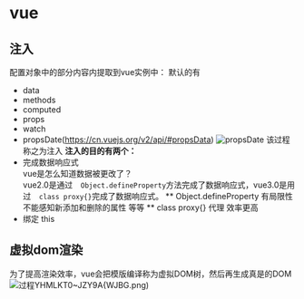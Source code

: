 # vue
## 注入
配置对象中的部分内容内提取到vue实例中：
默认的有
* data
* methods
* computed
* props
* watch
* propsDate(https://cn.vuejs.org/v2/api/#propsData)
![propsDate](img/CE4%U6TJ~AFG9[SMH~NVGVR.png)
该过程称之为注入
**注入的目的有两个：**
* 完成数据响应式  
vue是怎么知道数据被更改了？  
vue2.0是通过`  Object.defineProperty`方法完成了数据响应式，vue3.0是用过`  class proxy{}`完成了数据响应式。
** Object.defineProperty 有局限性 不能感知新添加和删除的属性 等等
** class proxy{} 代理  效率更高
* 绑定 this
## 虚拟dom渲染
为了提高渲染效率，vue会把模版编译称为虚拟DOM树，然后再生成真是的DOM
![过程](img/BY]9)YHMLKT0~JZY9A{WJBG.png)